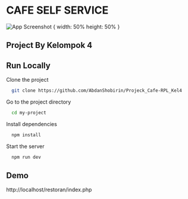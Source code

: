 
# CAFE SELF SERVICE






![App Screenshot](https://i.pinimg.com/736x/a3/dd/21/a3dd212965b4d0a0d9abc1004b524c69.jpg) { width: 50% height: 50% }


## Project By Kelompok 4


## Run Locally

Clone the project

```bash
  git clone https://github.com/AbdanShobirin/Projeck_Cafe-RPL_Kel4
```

Go to the project directory

```bash
  cd my-project
```

Install dependencies

```bash
  npm install
```

Start the server

```bash
  npm run dev
```


## Demo

http://localhost/restoran/index.php
